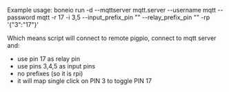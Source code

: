 Example usage:
boneio run -d --mqttserver mqtt.server --username mqtt --password mqtt -r 17 -i 3,5 --input_prefix_pin "" --relay_prefix_pin "" -rp '{"3":"17"}'

Which means script will connect to remote pigpio, connect to mqtt server and:

- use pin 17 as relay pin
- use pins 3,4,5 as input pins
- no prefixes (so it is rpi)
- it will map single click on PIN 3 to toggle PIN 17
